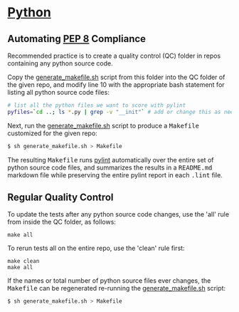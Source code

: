 [Python](http://www.python.org/)
======

Automating [PEP 8](http://www.python.org/dev/peps/pep-0008/) Compliance
---------------------------

Recommended practice is to create a quality control (QC) folder in repos containing any python source code.

Copy the [generate_makefile.sh](generate_makefile.sh) script from this folder into the QC folder of the given repo, and modify line 10 with the appropriate bash statement for listing all python source code files:

```sh
# list all the python files we want to score with pylint
pyfiles=`cd ..; ls *.py | grep -v "__init"` # add or change this as needed...
```

Next, run the [generate_makefile.sh](generate_makefile.sh) script to produce a <tt>Makefile</tt> customized for the given repo:

```sh
$ sh generate_makefile.sh > Makefile
```

The resulting <tt>Makefile</tt> runs [pylint](http://pylint.org/) automatically over the entire set of python source code files, and summarizes the results in a <tt>README.md</tt> markdown file while preserving the entire pylint report in each <tt>.lint</tt> file. 

Regular Quality Control
-----------------------

To update the tests after any python source code changes, use the 'all' rule from inside the QC folder, as follows:

```
make all
```

To rerun tests all on the entire repo, use the 'clean' rule first:

```
make clean
make all
```

If the names or total number of python source files ever changes, the <tt>Makefile</tt> can be regenerated re-running the [generate_makefile.sh](generate_makefile.sh) script:

```sh
$ sh generate_makefile.sh > Makefile
```

